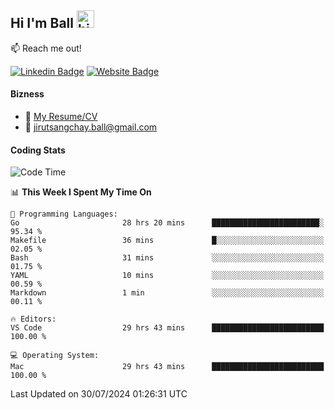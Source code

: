 ## Hi I'm Ball <img src="https://user-images.githubusercontent.com/1303154/88677602-1635ba80-d120-11ea-84d8-d263ba5fc3c0.gif" width="28px" height="28px" alt="hi">
 
:mailbox: Reach me out!

[![Linkedin Badge](https://img.shields.io/badge/-Jirut-0e76a8?style=flat&labelColor=0e76a8&logo=linkedin&logoColor=white)](https://www.linkedin.com/in/jirut-sangchay-338370251)
[![Website Badge](https://img.shields.io/badge/Website-184aa8?logo=website&logoColor=)](https://resume-jirut.web.app)

<!-- TODO: Add last video link -->
#### Bizness
- :paperclip: [My Resume/CV](https://github.com/Jirut01/Jirut01/blob/main/resume_jirut.pdf)
- :email: jirutsangchay.ball@gmail.com

#### Coding Stats


<!--START_SECTION:waka-->
![Code Time](http://img.shields.io/badge/Code%20Time-1%2C375%20hrs-blue)

📊 **This Week I Spent My Time On** 

```text
💬 Programming Languages: 
Go                       28 hrs 20 mins      ████████████████████████░   95.34 % 
Makefile                 36 mins             █░░░░░░░░░░░░░░░░░░░░░░░░   02.05 % 
Bash                     31 mins             ░░░░░░░░░░░░░░░░░░░░░░░░░   01.75 % 
YAML                     10 mins             ░░░░░░░░░░░░░░░░░░░░░░░░░   00.59 % 
Markdown                 1 min               ░░░░░░░░░░░░░░░░░░░░░░░░░   00.11 % 

🔥 Editors: 
VS Code                  29 hrs 43 mins      █████████████████████████   100.00 % 

💻 Operating System: 
Mac                      29 hrs 43 mins      █████████████████████████   100.00 % 
```


 Last Updated on 30/07/2024 01:26:31 UTC
<!--END_SECTION:waka-->
